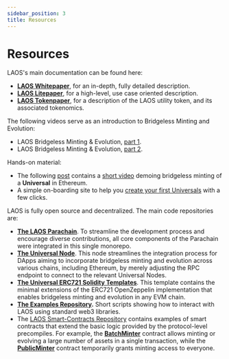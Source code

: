 ```yaml
---
sidebar_position: 3
title: Resources
---
```

# Resources

LAOS's main documentation can be found here:

* [**LAOS Whitepaper**](https://github.com/freeverseio/laos-whitepaper/blob/main/laos.pdf), for an in-depth, fully detailed description.
* [**LAOS Litepaper**](https://spaces.gorengine.com/laos/LAOS_litepaper.pdf), for a high-level, use case oriented description.
* [**LAOS Tokenpaper**](https://laos.gitbook.io/laos-whitepaper/), for a description of the LAOS utility token, and its associated tokenomics.

The following videos serve as an introduction to Bridgeless Minting and Evolution:

* LAOS Bridgeless Minting & Evolution, [part 1](https://www.youtube.com/watch?v=UU63SU6s0sY).
* LAOS Bridgeless Minting & Evolution, [part 2](https://www.youtube.com/watch?v=yDoEp7mFlTg).

Hands-on material:

* The following [post](https://medium.com/laosnetwork/bridgeless-minting-on-ethereum-polygon-and-other-chains-ae69a4b6a91e) contains a [short video](https://www.youtube.com/watch?v=MIe3nsjQIYA) demoing bridgeless minting of a **Universal** in Ethereum.
* A simple on-boarding site to help you [create your first Universals](https://apps.klaos.io/) with a few clicks.&#x20;

LAOS is fully open source and decentralized. The main code repositories are:

* [**The LAOS Parachain**](https://github.com/freeverseio/laos#the-laos-parachain-monorepo). To streamline the development process and encourage diverse contributions, all core components of the Parachain were integrated in this single monorepo.
* [**The Universal Node**](https://github.com/freeverseio/laos-universal-node). This node streamlines the integration process for DApps aiming to incorporate bridgeless minting and evolution across various chains, including Ethereum, by merely adjusting the RPC endpoint to connect to the relevant Universal Nodes.
* [**The Universal ERC721 Solidity Templates**](https://github.com/freeverseio/laos-erc721). This template contains the minimal extensions of the ERC721 OpenZeppelin implementation that enables bridgeless minting and evolution in any EVM chain.
* [**The Examples Repository**](https://github.com/freeverseio/laos-examples)**.** Short scripts showing how to interact with LAOS using standard web3 libraries.
* The [LAOS Smart-Contracts Repository](https://github.com/freeverseio/laos-smart-contracts) contains examples of smart contracts that extend the basic logic provided by the protocol-level precompiles. For example, the [**BatchMinter**](https://github.com/freeverseio/laos-smart-contracts/tree/main/batch-minter) contract allows minting or evolving a large number of assets in a single transaction, while the [**PublicMinter**](https://github.com/freeverseio/laos-smart-contracts/tree/main/public-minter) contract temporarily grants minting access to everyone.

